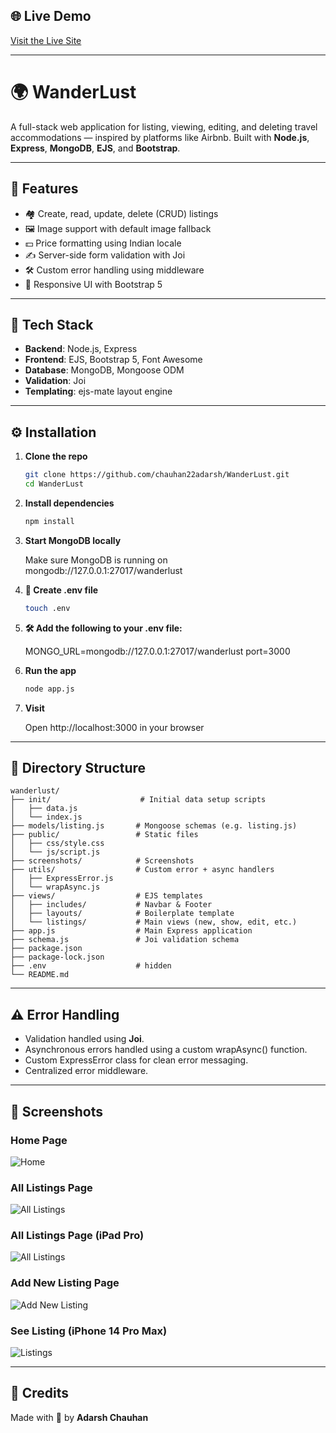 ## 🌐 Live Demo

[Visit the Live Site](https://wanderlust-4zod.onrender.com/)

---

# 🌍 WanderLust

A full-stack web application for listing, viewing, editing, and deleting travel accommodations — inspired by platforms like Airbnb. Built with **Node.js**, **Express**, **MongoDB**, **EJS**, and **Bootstrap**.

---

## 🚀 Features

- 🏘️ Create, read, update, delete (CRUD) listings
- 🖼️ Image support with default image fallback
- 💵 Price formatting using Indian locale
- ✍️ Server-side form validation with Joi
- 🛠️ Custom error handling using middleware
- 🎨 Responsive UI with Bootstrap 5

---

## 🧱 Tech Stack

- **Backend**: Node.js, Express
- **Frontend**: EJS, Bootstrap 5, Font Awesome
- **Database**: MongoDB, Mongoose ODM
- **Validation**: Joi
- **Templating**: ejs-mate layout engine

---

## ⚙️ Installation

1. **Clone the repo**

   ```bash
   git clone https://github.com/chauhan22adarsh/WanderLust.git
   cd WanderLust

   ```

2. **Install dependencies**

   ```bash
   npm install

   ```

3. **Start MongoDB locally**

   Make sure MongoDB is running on mongodb://127.0.0.1:27017/wanderlust

4. **📄 Create .env file**

   ```bash
   touch .env

   ```

5. **🛠️ Add the following to your .env file:**

   MONGO_URL=mongodb://127.0.0.1:27017/wanderlust
   port=3000

6. **Run the app**

   ```bash
   node app.js

   ```

7. **Visit**

   Open http://localhost:3000 in your browser

---

## 📂 Directory Structure

```
wanderlust/
├── init/                    # Initial data setup scripts
│   ├── data.js
│   └── index.js
├── models/listing.js       # Mongoose schemas (e.g. listing.js)
├── public/                 # Static files
│   ├── css/style.css
│   └── js/script.js
├── screenshots/            # Screenshots
├── utils/                  # Custom error + async handlers
│   ├── ExpressError.js
│   └── wrapAsync.js
├── views/                  # EJS templates
│   ├── includes/           # Navbar & Footer
│   ├── layouts/            # Boilerplate template
│   └── listings/           # Main views (new, show, edit, etc.)
├── app.js                  # Main Express application
├── schema.js               # Joi validation schema
├── package.json
├── package-lock.json
├── .env                    # hidden
└── README.md
```

---

## ⚠️ Error Handling

- Validation handled using **Joi**.
- Asynchronous errors handled using a custom wrapAsync() function.
- Custom ExpressError class for clean error messaging.
- Centralized error middleware.

---

## 📸 Screenshots

### Home Page

![Home](screenshots/home.png)

### All Listings Page

![All Listings](screenshots/listings.png)

### All Listings Page (iPad Pro)

![All Listings](screenshots/ipadpro.png)

### Add New Listing Page

![Add New Listing](screenshots/add.png)

### See Listing (iPhone 14 Pro Max)

![Listings](screenshots/show.png)

---

## 🙏 Credits

Made with 💙 by **Adarsh Chauhan**
